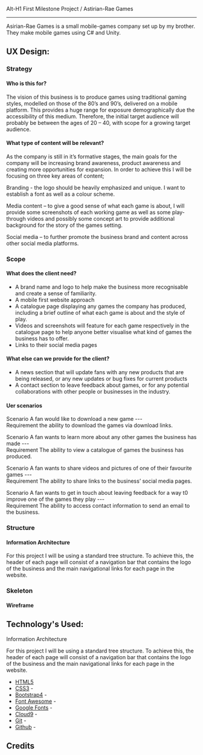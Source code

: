 Alt-H1 First Milestone Project / Astirian-Rae Games
___

Asirian-Rae Games is a small mobile-games company set up by my brother. They make mobile games using C# and Unity. 

## UX Design:

### Strategy

#### Who is this for?
The vision of this business is to produce games using traditional gaming styles, modelled on those of the 80’s and 90’s, delivered on a mobile platform. 
This provides a huge range for exposure demographically due the accessibility of this medium. Therefore, the initial target audience will probably be 
between the ages of 20 – 40, with scope for a growing target audience.

#### What type of content will be relevant? 
As the company is still in it’s formative stages, the main goals for the company will be increasing brand awareness, product awareness and creating more 
opportunities for expansion. In order to achieve this I will be focusing on three key areas of content;

Branding - the logo should be heavily emphasized and unique. I want to establish a font as well as a colour scheme.

Media content – to give a good sense of what each game is about, I will provide some screenshots of each working game as well as some play-through videos and possibly some concept art to provide additional background for the story of the games setting. 

Social media –  to further promote the business brand and content across other social media platforms.

### Scope

#### What does the client need?
* A brand name and logo to help make the business more recognisable and create a sense of familiarity.
* A mobile first website approach
* A catalogue page displaying any games the company has produced, including a brief outline of what each game is about and the style of play.
* Videos and screenshots will feature for each game respectively in the catalogue page to help anyone better visualise what kind of games the business has to offer.  
* Links to their social media pages

#### What else can we provide for the client?
* A news section that will update fans with any new products that are being released, or any new updates or bug fixes for current products
* A contact section to leave feedback about games, or for any potential collaborations with other people or businesses in the industry.

#### Uer scenarios
Scenario
A fan would like to download a new game ---  
Requirement 
the ability to download the games via download links.

Scenario
A fan wants to learn more about any other games the business has made ---  
Requirement 
The ability to view a catalogue of games the business has produced.

Scenario
A fan wants to share videos and pictures of one of their favourite games ---  
Requirement 
The ability to share links to the business’ social media pages.

Scenario
A fan wants to get in touch about leaving feedback for a way t0 improve one of the games they play ---  
Requirement 
The ability to access contact information to send an email to the business.

### Structure

#### Information Architecture
For this project I will be using a standard tree structure. To achieve this, the header of each page will 
consist of a navigation bar that contains the logo of the business and the main navigational links for each page in the website. 

### Skeleton

#### Wireframe



## Technology's Used:
Information Architecture

For this project I will be using a standard tree structure. To achieve this, the header of each page will 
consist of a navigation bar that contains the logo of the business and the main navigational links for each page in the website. 
* [HTML5](https://www.w3schools.com/html/html5_intro.asp) 
* [CSS3](https://www.w3schools.com/css/) - 
* [Bootstrap4](https://getbootstrap.com/) - 
* [Font Awesome](https://fontawesome.com/) - 
* [Google Fonts](https://fonts.google.com/) - 
* [Cloud9](https://c9.io/wiickmar) - 
* [Git](https://git-scm.com/) - 
* [Github](https://github.com/) - 


## Credits